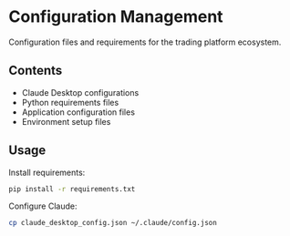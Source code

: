 # Configuration Management

Configuration files and requirements for the trading platform ecosystem.

## Contents
- Claude Desktop configurations
- Python requirements files
- Application configuration files
- Environment setup files

## Usage
Install requirements:
```bash
pip install -r requirements.txt
```

Configure Claude:
```bash
cp claude_desktop_config.json ~/.claude/config.json
```
